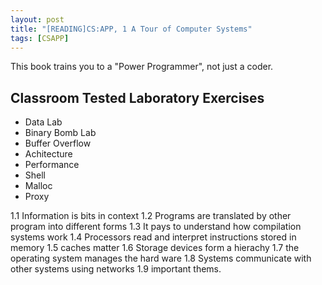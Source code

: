 ```yaml
---
layout: post
title: "[READING]CS:APP, 1 A Tour of Computer Systems"
tags: [CSAPP]
---
```


This book trains you to a "Power Programmer", not just a coder. 

## Classroom Tested Laboratory Exercises
* Data Lab
* Binary Bomb Lab
* Buffer Overflow
* Achitecture
* Performance
* Shell
* Malloc
* Proxy

1.1 Information is bits in context
1.2 Programs are translated by other program into different forms
1.3 It pays to understand how compilation systems work
1.4 Processors read and interpret instructions stored in memory
1.5 caches matter
1.6 Storage devices form a hierachy
1.7 the operating system manages the hard ware
1.8 Systems communicate with other systems using networks
1.9 important thems. 


